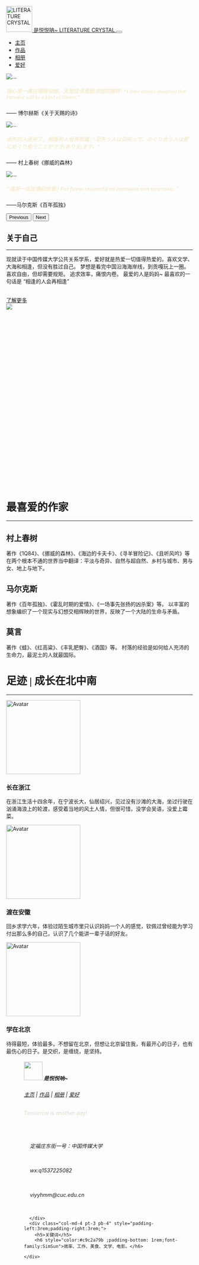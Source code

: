 <!DOCTYPE html>
<html lang="en">
<head>
  <meta charset="utf-8">
  <meta name="viewport" content="width=device-width, initial-scale=1">
  <title>是悦悦呐~ LITERATURE CRYSTAL</title>
  <!-- <link rel="stylesheet" href="https://cdn.staticfile.org/twitter-bootstrap/5.1.1/css/bootstrap.min.css"> -->
  <!-- <script src="https://cdn.staticfile.org/twitter-bootstrap/5.1.1/js/bootstrap.min.js"></script>
  <link href="https://cdn.jsdelivr.net/npm/bootstrap@5.0.0/dist/css/bootstrap.min.css" rel="stylesheet" > -->
  <link href="https://cdn.jsdelivr.net/npm/bootstrap@5.1.3/dist/css/bootstrap.min.css" rel="stylesheet" integrity="sha384-1BmE4kWBq78iYhFldvKuhfTAU6auU8tT94WrHftjDbrCEXSU1oBoqyl2QvZ6jIW3" crossorigin="anonymous">
  <script src="https://code.jquery.com/jquery-3.6.0.slim.min.js" integrity="sha256-u7e5khyithlIdTpu22PHhENmPcRdFiHRjhAuHcs05RI=" crossorigin="anonymous"></script>
  <script src="https://cdn.jsdelivr.net/npm/bootstrap@5.1.3/dist/js/bootstrap.bundle.min.js" integrity="sha384-ka7Sk0Gln4gmtz2MlQnikT1wXgYsOg+OMhuP+IlRH9sENBO0LRn5q+8nbTov4+1p" crossorigin="anonymous"></script>
  <link rel="stylesheet" href="my web and me.css">
  <script src="my web and me.js"></script>
  <link rel="stylesheet" href="https://www.w3schools.com/w3css/4/w3.css">
  <link rel="stylesheet" href="https://cdn.jsdelivr.net/npm/bootstrap-icons@1.8.3/font/bootstrap-icons.css">

  <input type="hidden" id="_w_simile" data-inspect-config="3">
  <script type="text/javascript" src="chrome-extension://odphnbhiddhdpoccbialllejaajemdio/scripts/inspector.js"></script>
  <style class="mpa-style-fix ImageGatherer">.FotorFrame{position:fixed!important}</style>
  <style class="mpa-style-fix SideFunctionPanel">.weui-desktop-online-faq__wrp{top:304px!important;bottom:unset!important}.weui-desktop-online-faq__wrp .weui-desktop-online-faq__switch{width:38px!important}</style>
</head>
<body>
<!-- Navigation -->
<nav class="navbar fixed-top navbar-expand-lg navbar-dark" id="bar">
  <div class="container-fluid">
    <a class="navbar-brand" href="index.html">
      <img src="img/touxiang.jpg" alt="LITERATURE CRYSTAL" width="70" height="70">
      是悦悦呐~ LITERATURE CRYSTAL
    </a>
    <button class="navbar-toggler" type="button" data-bs-toggle="collapse" data-bs-target="#navbarNav" aria-controls="navbarNav" aria-expanded="false" aria-label="Toggle navigation">
      <span class="navbar-toggler-icon"></span>
    </button>
    <div class="collapse navbar-collapse nav justify-content-end" id="navbarNav">
      <ul class="navbar-nav">
        <li class="active">
          <a class="nav-link" aria-current="page" href="index.html">主页</a>
        </li>
        <li class="nav-item">
          <a class="nav-link  " aria-current="page" href="myweb_zuopin.html">作品</a>
        </li>
        <li class="nav-item">
          <a class="nav-link " aria-current="page" href="myweb_photos.html">相册</a>
        </li>
        <li class="nav-item">
          <a class="nav-link" aria-current="page" href="myweb_love.html">爱好</a>
        </li>
      </ul>
    </div>
  </div>
</nav>

<div id="carouselExampleInterval" class="carousel slide pointer-event" data-bs-ride="carousel">
  <div class="carousel-inner">
    <div class="carousel-item active" data-bs-interval="10000">
      <img src="img/book.jpg" class="d-block w-100" alt="...">
      <div class="carousel-caption d-none d-md-block">
        <h5 style="color:#F5EBCF;font-family:SimSun ;">我心里一直在暗暗设想，天堂应该是图书馆的模样 | “I have always imagined that Paradise will be a kind of library.”</h5>
            <p>—— 博尔赫斯《关于天赐的诗》</p>
      </div>
    </div>
    <div class="carousel-item">
      <img src="img/work.jpg" class="d-block w-100" alt="...">
      <div class="carousel-caption d-none d-md-block">
        <h5 style="color:#F5EBCF;font-family:SimSun">迷失的人迷失了，相逢的人会再相逢 | “见失う人は见失って、めぐり会う人は更にめぐり会うことができ(ありえ)ます。”</h5>
            <p>—— 村上春树《挪威的森林》</p>
      </div>
    </div>
    <div class="carousel-item">
      <img src="img/tu.png" class="d-block w-100" alt="...">
      <div class="carousel-caption d-none d-md-block">
        <h5 style="color:#F5EBCF;">“请用一支玫瑰纪念我 | Por favor recuerda mi memoria con una rosa. ”</h5>
            <p>——马尔克斯《百年孤独》</p>
      </div>
    </div>
  </div>
  <button class="carousel-control-prev" type="button" data-bs-target="#carouselExampleInterval" data-bs-slide="prev">
    <span class="carousel-control-prev-icon" aria-hidden="true"></span>
    <span class="visually-hidden">Previous</span>
  </button>
  <button class="carousel-control-next" type="button" data-bs-target="#carouselExampleInterval" data-bs-slide="next">
    <span class="carousel-control-next-icon" aria-hidden="true"></span>
    <span class="visually-hidden">Next</span>
  </button>
</div>



<!-- Studio Details Jumbotron-->
<div class="studio container-fluid reveal">
	<div class="studioDetails row m-5 p-5">
		<div class="col-lg-6">
			<h2 style="font-family:FangSong; font-weight:bolder;">关于自己</h2>
      <hr class="line">
			<p>现就读于中国传媒大学公共关系学系，爱好就是热爱一切值得热爱的。喜欢文学、大海和相逢，但没有胜过自己。
        梦想是看完中国沿海海岸线，到贡嘎玩上一圈。
        喜欢自由，但却需要规矩。
        追求效率，痛恨内卷。
        最爱的人是妈妈~
        最喜欢的一句话是 “相逢的人会再相逢”</p>
			<br>
			<a href="#" class="btn btn-primary">了解更多</a>
		</div>
		<div class="col-lg-6">
			<img src="img/self.jpg" class="img-fluid">
		</div>
	</div>
</div>

<!-- Representative Director Details -->
<div class="repreDetails container reveal" style="padding-top:22rem">
  <div class="rounded text-center">
    <h1 class="display-6" style="margin-top:10rem ;font-family:FangSong; font-weight:bolder;">最喜爱的作家</h1>
    <center><hr class="line"></center>
  </div>
  <div class="container">
    <div class="row">
        <div class="col-lg-4 d-block">
            <div class="wrapper zoom">
                <div class="profile" id="profile1">
                    <div class="overlay">
                        <div class="about d-flex flex-column">
                            <h2>村上春树</h2>
                            <span class="p-3">著作《1Q84》、《挪威的森林》、《海边的卡夫卡》、《寻羊冒险记》、《且听风吟》等
                                在两个根本不通的世界当中翻译：平淡与奇异、自然与超自然、乡村与城市、男与女、地上与地下。</span>
                          </div>
                    </div>
                </div>
            </div>
        </div>
        <div class="col-lg-4 d-block">
            <div class="wrapper zoom">
                <div class="profile" id="profile2">
                    <div class="overlay">
                        <div class="about d-flex flex-column">
                            <h2>马尔克斯</h2>
                            <span class="p-3">著作《百年孤独》、《霍乱时期的爱情》、《一场事先张扬的凶杀案》等。
                                以丰富的想象编织了一个现实与幻想交相辉映的世界，反映了一个大陆的生命与矛盾。</span>
                        </div>
                    </div>
                </div>
            </div>
        </div>
        <div class="col-lg-4 d-block">
            <div class="wrapper zoom">
                <div class="profile" id="profile3">
                    <div class="overlay">
                        <div class="about d-flex flex-column">
                            <h2>莫言</h2>
                            <span class="p-3">著作《蛙》、《红高粱》、《丰乳肥臀》、《酒国》等。
                                村落的经验是如何给人充沛的生命力，最泥土的人就最国际。</span>
                        </div>
                    </div>
                </div>
            </div>
        </div>
    </div>
</div>
</div>

<!-- Buildings Details Jumbotron -->
<div class="container-fluid reveal">
  <div class="mt-5 pt-5 rounded text-center">
    <h1 class="display-6" style="font-family:FangSong; font-weight:bolder;">足迹 | 成长在北中南</h1>
    <center><hr class="line"></center>
	<div class="row pt-5">
		<div class="col-xs-12 col-sm-6 col-md-4">
      <p><img src="img/zj.jpg" alt="Avatar" style="width:200px" class="building"></p>
			<h3>长在浙江</h3>
			<p>在浙江生活十四余年，在宁波长大，仙居绍兴，见过没有沙滩的大海，坐过行驶在汹涌海浪上的轮渡，感受着当地的风土人情，但很可惜，没学会吴语，没爱上霉菜。</p>
		</div>
		<div class="col-xs-12 col-sm-6 col-md-4">
			<p><img src="img/ah.jpg" alt="Avatar" style="width:200px" class="building"></p>
			<h3>渡在安徽</h3>
			<p>回乡求学六年，体验过陌生城市里只认识妈妈一个人的感觉，钦佩过曾经能为学习付出那么多的自己，认识了几个能讲一辈子话的好友。</p>
		</div>
		<div class="col-sm-12 col-md-4">
			<p><img src="img/bj.jpg" alt="Avatar" style="width:200px" class="building"></p>
			<h3>学在北京</h3>
			<p>待得最短，体验最多。不想留在北京，但想让北京留住我，有最开心的日子，也有最伤心的日子。是交织，是缠绕，是坚持。</p>
		</div>
	</div>
</div>
</div>

<!-- Footer -->
<footer>
  <div class="container-fluid">
    <div class="row">
      <div class="col-sm-12 col-md-4" style="padding-left:3rem;">
        <h5>
            <img src="img/touxiang.jpg" width="50px" height="50px">
          <strong>是悦悦呐~</strong>
        </h5>
        <h6 class="pt-3">
          <a href="index.html">主页</a> |
          <a href="myweb_zuopin.html">作品</a> |
          <a href="myweb_photos.html">相册</a> |
          <a href="myweb_love.html">爱好</a>
        </h6>
        <h6 style="color:#c9c2a79b ;">Tomorrow is another day!</h6><br>
      </div>
      <div class="col-md-4 pt-3 pb-3" style="padding-left:3rem;">
        <h6 style="padding-bottom:1rem"><i class="bi bi-geo-alt-fill"><span style="padding-left: 1rem;">定福庄东街一号：中国传媒大学</span></i></h6>
        <h6 style="padding-bottom:1rem"><i class="bi bi-telephone-fill"></i><span style="padding-left: 1rem;">wx:q1537225082</span></h6>
        <h6 style="padding-bottom:1rem"><i class="bi bi-envelope-fill"><span style="padding-left: 1rem;">viyyhmm@cuc.edu.cn</span></i></h6>

      </div>
      <div class="col-md-4 pt-3 pb-4" style="padding-left:3rem;padding-right:3rem;">
        <h5>关键词</h5>
        <h6 style="color:#c9c2a79b ;padding-bottom: 1rem;font-family:SimSun">效率、工作、美食、文学、电影。</h6>

    </div>
  </div>
</div></footer>


</body>
</html>
